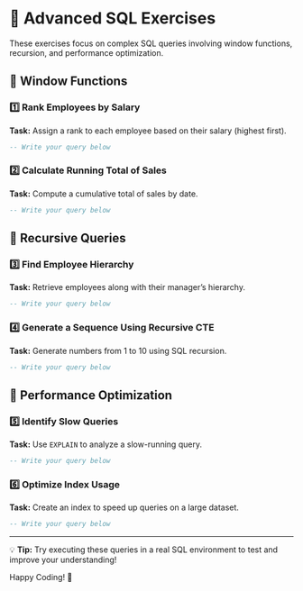 # 📌 Advanced SQL Exercises

These exercises focus on complex SQL queries involving window functions, recursion, and performance optimization.

## 🔹 Window Functions

### 1️⃣ Rank Employees by Salary
**Task:** Assign a rank to each employee based on their salary (highest first).
```sql
-- Write your query below
```

### 2️⃣ Calculate Running Total of Sales
**Task:** Compute a cumulative total of sales by date.
```sql
-- Write your query below
```

## 🔹 Recursive Queries

### 3️⃣ Find Employee Hierarchy
**Task:** Retrieve employees along with their manager’s hierarchy.
```sql
-- Write your query below
```

### 4️⃣ Generate a Sequence Using Recursive CTE
**Task:** Generate numbers from 1 to 10 using SQL recursion.
```sql
-- Write your query below
```

## 🔹 Performance Optimization

### 5️⃣ Identify Slow Queries
**Task:** Use `EXPLAIN` to analyze a slow-running query.
```sql
-- Write your query below
```

### 6️⃣ Optimize Index Usage
**Task:** Create an index to speed up queries on a large dataset.
```sql
-- Write your query below
```

---
💡 **Tip:** Try executing these queries in a real SQL environment to test and improve your understanding!

Happy Coding! 🚀

